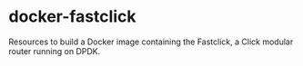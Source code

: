 # docker-fastclick
Resources to build a Docker image containing the Fastclick, a Click modular router running on DPDK.
